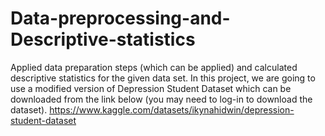 # Data-preprocessing-and-Descriptive-statistics
Applied data preparation steps (which can be applied) and calculated descriptive statistics for the given
data set. In this project, we are going to use a modified version of Depression Student Dataset which
can be downloaded from the link below (you may need to log-in to download the dataset).
https://www.kaggle.com/datasets/ikynahidwin/depression-student-dataset

